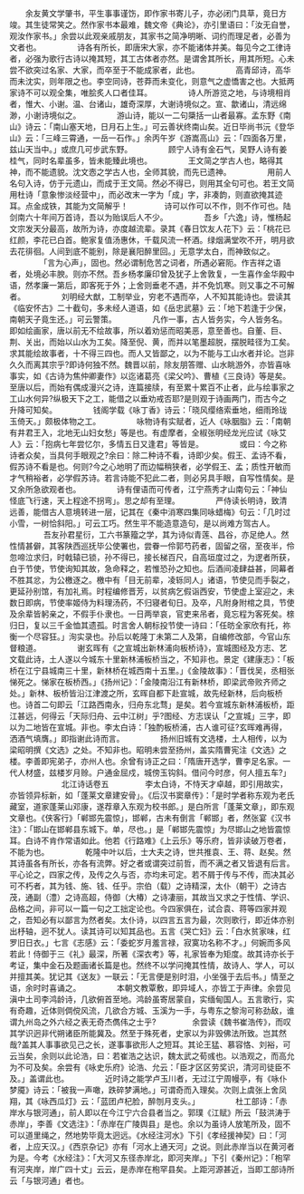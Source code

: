 <!-- { "loadSidebar": true } -->
　　余友黄文学肇书，平生事事谨饬，即作家书寄儿子，亦必闭门具草，竟日方竣。其生徒常笑之。然作家书本最难，魏文帝《典论》，亦引里语曰：「汝无自誉，观汝作家书。」余尝以此观亲戚朋友，其家书之简净明晰、词约而理足者，必善为文者也。 
　　
　　诗各有所长，即唐宋大家，亦不能诸体并美。每见今之工律诗者，必强为歌行古诗以掩其短，其工古体者亦然。是谓舍其所长，用其所短。心未尝不欲突过名家、大家，而卒至于不能成家者，此也。 
　　
　　高青邱诗，高华而未沈实，则年限之也。李空同诗，苍莽而未变化，则意气之虚憍害之也。大抵两家诗不可以观全集，唯脍炙人口者佳耳。 
　　
　　诗人所游览之地，与诗境相肖者，惟大、小谢。温、台诸山，雄奇深厚，大谢诗境似之。宣、歙诸山，清远绵渺，小谢诗境似之。 
　　
　　游山诗，能以一二句檃括一山者最寡。孟东野《南山》诗云：「南山塞天地，日月石上生。」可云善状终南山矣。近日毕尚书沅《登华山》云：「三峰三霄通，一岳一石作。」余丙午岁《游嵩高山》云：「四面各万里，兹山天当中。」或庶几可步武东野。 
　　
　　顾宁人诗有金石气，吴野人诗有姜桂气，同时名辈虽多，皆未能臻此境也。 
　　
　　王文简之学古人也，略得其神，而不能遗貌。沈文悫之学古人也，全师其貌，而先已遗神。 
　　
　　用前人名句入诗，仿于元遗山，而成于王文简。然必不得已，则用其全句可也。若王文简用杜诗「意象惨淡经营中」，而必改末一字为「成」字，非凑韵，则直欲掩其迹耳。点金成铁，其能为文简解乎！ 
　　
　　诗可以作可以不作，则不作可也。陆剑南六十年间万首诗，吾以为贻误后人不少。 
　　
　　吾乡「六逸」诗，惟杨起文宗发天分最高，故所为诗，亦度越流辈。录其《春日饮友人花下》云：「桃花已红颜，李花已白首。鲍家复值汤惠休，千载风流一杯酒。绿烟满堂吹不开，明月欲去花徘徊。人间到底不能别，除是襄阳醉里回。」无意学太白，而神致似之。 
　　
　　「言为心声」，固也。然必谓制危苦之词者，所遇必窘阨。作吉祥之语者，处境必丰腴。则亦不然。吾乡杨孝廉印曾及犹子上舍敦复，一生喜作金华殿中语，然孝廉一第后，即客死于外；上舍则垂老不遇，并不免饥寒。则又事之不可解者。 
　　
　　刘明经大猷，工制举业，穷老不遇而卒，人不知其能诗也。尝读其《临安怀古》二十截句，多未经人道语，如《岳忠武墓》云：「地下若逢于少保，南朝天子竟生还。」可云警策。 
　　
　　凡作一事，古人皆务实，今人皆务名。即如绘画家，唐以前无不绘故事，所以着劝惩而昭美恶，意至善也。自董、巨、荆、关出，而始以山水为工矣。降至倪、黄，而并以笔墨超脱，摆脱畦径为工矣。求其能绘故事者，十不得三四也。而人又皆鄙之，以为不能与工山水者并论。岂非久久而离其宗乎?即诗何独不然。魏晋以前，除友朋答赠、山水眺游外，亦皆喜咏事实，如《古诗为焦仲卿妻作》以迄诸葛亮《梁父吟》、曹植《三良诗》等是矣。至唐以后，而始有偶成漫兴之诗，连篇接牍，有至累十累百不止者，此与绘事家之工山水何异?纵极天下之工，能借之以垂劝戒否耶?是则观于诗画两门，而古今之升降可知矣。 
　　
　　钱阁学载《咏丁香》诗云：「晓风缨络索垂地，细雨玲珑玉倚天。」颇极体物之工。 
　　
　　咏物诗有实赋者，近人《咏胭脂》云：「南朝有井君王入，北地无山妇女愁」等是也。有虚摩者，全椒张明经龙光应试《咏艾人》云：「抱病七年尝忆尔，多情五日又逢君」等皆是。 
　　
　　或曰：今之称诗者众矣，当具何手眼观之?余曰：除二种诗不看，诗即少矣。假王、孟诗不看，假苏诗不看是也。何则?今之心地明了而边幅稍狭者，必学假王、孟；质性开敏而才气稍裕者，必学假苏诗。若言诗能不犯此二者，则必另具手眼，自写性情矣。是又余所急欲观者也。 
　　
　　诗有俚语而可传者，江宁燕秀才山南句云：「神仙怪底飞行速，天上程途不拐弯」。思之却有至理。 
　　
　　严侍读长明诗，致清远善，能借古人意境转进一层，记其在《秦中消寒四集同咏蜡梅》句云：「几时过小雪，一树恰斜阳。」可云工巧。然生平不能造意造句，是以尚难方驾古人。 
　　
　　吾友孙君星衍，工六书篆籀之学，其为诗似青莲、昌谷，亦足绝人。然性情甚僻，其客陕西巡抚毕公使署也，尝眷一伶郭芍药者，固留之宿，至夜半，伶忽啼泣求归，时戟辕已锁，孙不得已，接长梯百尺，自高垣度过之，为逻者所获，白于节使，节使询知其故，急命释之，若惟恐孙之知也。后酒间凌肆益甚，同幕者不胜其忿，为公檄逐之。檄中有「目无前辈，凌轹同人」诸语，节使见而手裂之，更延孙别馆，有加礼焉。时程编修晋芳，以贫病乞假诣西安，节使虚上室迎之，未数日即病，节使率姬侍为料理汤药，不归寝者旬日。及卒，凡附身附棺之具，节使及余辈皆躬亲之，不假手仆隶也。一日两举哀，官吏来吊者，竟忘程为客死矣。榇归日，复以三千金恤其遗孤。时言舍人朝标投节使一诗曰：「任昉全家欣有托，祢衡一个尽容狂。」洵实录也。孙后以乾隆丁未第二人及第，自编修改部，今官山东督粮道。 
　　
　　谢玄晖有《之宣城出新林浦向板桥诗》，宣城图经及方志、艺文载此诗，土人遂以今城东十里新林浦板桥当之，不知非也。景定《建康志》：「板桥在江宁县城南三十里，新林桥在城西南十五里。」《金陵故事》：「晋伐吴，丞相张悌死之。悌家在板桥西。」《扬州记》：「金陵南沿江有新林桥，即梁武帝败齐师之处。」新林、板桥皆沿江津渡之所，玄晖自都下赴宣城，故先经新林，后向板桥也。诗首二句即云「江路西南永，归舟东北骛」是矣。若今宣城东新林浦板桥，距江甚远，何得云「天际归舟、云中江树」乎?图经、方志误认「之宣城」三字，即以为二地皆在宣城。非也。李太白诗：「独酌板桥浦，古人谁可征?玄晖难再得，洒酒气填膺。」即指谢此诗而言。 
　　
　　扬州旧城有文选楼，土人相传，以为梁昭明撰《文选》之处。不知非也。昭明未尝至扬州，盖实隋曹宪注《文选》之楼。李善即宪弟子，亦州人也。余曾有诗正之曰：「隋唐开选学，曹李足名家。一代人材盛，兹楼岁月赊。户通金屈戍，城傍玉钩斜。借问今时彦，何人擅五车?」 
　　
　　
　　北江诗话卷五 
　　
　　李太白诗，不恃天才卓越，即引用故实，亦皆领异标新，如「蓬莱文章建安骨」。《后汉书窦章传》：「是时学者称东观为老氏藏室，道家蓬莱山邓康，遂荐章入东观为校书郎。」是白所言「蓬莱文章」，即东观文章也。《侠客行》「郸邯先震惊」，邯郸，古未有倒言「郸邯」者，然张宴《汉书注》：「邯山在邯郸县东城下。单，尽也。」是「郸邯先震惊」为尽邯山之地皆震惊耳。白诗不肯作常语如此。他若《行路难》《上云乐》等乐府，皆非读破万卷者，不能为也。 
　　
　　乾隆中叶以后，士大夫之诗，世共推袁、王、蒋、赵矣。然其诗虽各有所长，亦各有流弊。好之者或谓突过前哲，而不满之者又皆退有后言。平心论之，四家之传，及传之久与否，亦均未可定。若不屑于传与不传，而决其必可不朽者，其为钱、施、钱、任乎。宗伯（载）之诗精深，太仆（朝干）之诗古茂，通副（澧）之诗高超，侍御（大椿）之诗凄丽，其故当又求之于性情、学识、品格之间，非可以一篇一句之工拙定论也。今四家俱在，试合袁、蒋等四家并观之，吾知必有以鄙言为然者矣。太仆诗，以四言五言为最，次则歌行，即近体亦别出杼轴，迥不犹人。读其诗可以知其品也。五言《哭亡妇》云：「白水贫家味，红罗旧日衣。」七言《志感》云：「委蛇岁月羞言禄，寂寞功名称不才。」何婉而多风若此！侍御于三《礼》最深，所著《深衣考》等，礼家皆奉为矩度。故其诗亦长于考证，集中金石及题画诸长篇是也。然终不以学问掩其性情，故诗人、学人，可以并擅其美。犹记其《送友》一联云：「无言便是别时泪，小坐强于去后书。」情至之语，余时时喜诵之。 
　　
　　本朝文教覃敷，即异域人，亦皆工于声律。余尝见滇中土司李鸿龄诗，几欲俯首至地。鸿龄虽寄居蒙自，实缅甸国人。五言歌行，实有奇趣，近体则倜傥风流，几欲合方城、玉溪为一手，与粤东之黎洵可称劲敌，谁谓九州岛之外六经之表无奇杰儁伟之士乎? 
　　
　　余尝读《魏书崔浩传》，而叹其学识迥非代朔诸臣所能冀及。然至于殊死者，史家以为非毁佛法所致。岂其然哉?盖其人事事欲见己之长，遂事事欲形人之短耳。其论王猛、慕容恪、刘裕，可云当矣，余则以此论浩，曰：若崔浩之达识，魏太武之荀彧也。以浩观之，而高允为不可及矣。余尝有《咏史乐府》论浩、允云：「臣才区区劳奖识，清河司徒臣不及。」盖谓此也。 
　　
　　近时诗之能学卢玉川者，无过江宁周幔亭，有《咏仆梦魇》诗云：「被我一声噉，跌碎梦满地。」可谓奇而入理矣。次则上虞张上舍凤翔，其《咏西瓜灯》云：「蓝团卢杞脸，醉刎月支头。」 
　　
　　杜工部诗：「赤岸水与银河通」，前人即以在今江宁六合县者当之。郭璞《江赋》所云「鼓洪涛于赤岸」，李善《文选注》：「赤岸在广陵舆县」是也。余以为虽诗人放笔所及，固不可以道里绳之，然地势毕竟太迥远。《水经注河水》下引《孝经援神契》曰：「河者，上应天汉。」《西京杂记》亦有「河水上通天河」之说。则此赤岸当以在黄河者为是。今考《水经注》：「大河又东径赤岸北，即河夹岸。」下引《秦州记》：「枹罕有河夹岸，岸广四十丈」云云，是赤岸在枹罕县矣。上距河源甚近，当即工部诗所云「与银河通」者也。 
　　
